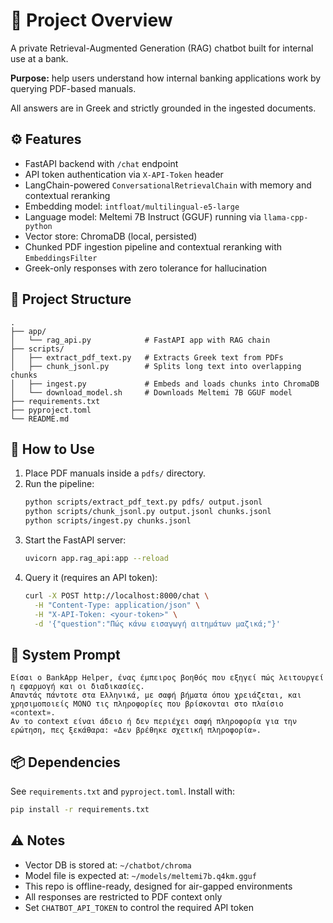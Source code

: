 # 🧩 Project Overview
A private Retrieval-Augmented Generation (RAG) chatbot built for internal use at a bank.

**Purpose:** help users understand how internal banking applications work by querying PDF-based manuals.

All answers are in Greek and strictly grounded in the ingested documents.

## ⚙️ Features
- FastAPI backend with `/chat` endpoint
- API token authentication via `X-API-Token` header
- LangChain-powered `ConversationalRetrievalChain` with memory and contextual reranking
- Embedding model: `intfloat/multilingual-e5-large`
- Language model: Meltemi 7B Instruct (GGUF) running via `llama-cpp-python`
- Vector store: ChromaDB (local, persisted)
- Chunked PDF ingestion pipeline and contextual reranking with `EmbeddingsFilter`
- Greek-only responses with zero tolerance for hallucination

## 🧪 Project Structure
```
.
├── app/
│   └── rag_api.py            # FastAPI app with RAG chain
├── scripts/
│   ├── extract_pdf_text.py   # Extracts Greek text from PDFs
│   ├── chunk_jsonl.py        # Splits long text into overlapping chunks
│   ├── ingest.py             # Embeds and loads chunks into ChromaDB
│   └── download_model.sh     # Downloads Meltemi 7B GGUF model
├── requirements.txt
├── pyproject.toml
└── README.md
```

## 🚀 How to Use
1. Place PDF manuals inside a `pdfs/` directory.
2. Run the pipeline:
   ```bash
   python scripts/extract_pdf_text.py pdfs/ output.jsonl
   python scripts/chunk_jsonl.py output.jsonl chunks.jsonl
   python scripts/ingest.py chunks.jsonl
   ```
3. Start the FastAPI server:
   ```bash
   uvicorn app.rag_api:app --reload
   ```
4. Query it (requires an API token):
   ```bash
   curl -X POST http://localhost:8000/chat \
     -H "Content-Type: application/json" \
     -H "X-API-Token: <your-token>" \
     -d '{"question":"Πώς κάνω εισαγωγή αιτημάτων μαζικά;"}'
   ```

## 🧠 System Prompt
```
Είσαι ο BankApp Helper, ένας έμπειρος βοηθός που εξηγεί πώς λειτουργεί η εφαρμογή και οι διαδικασίες.
Απαντάς πάντοτε στα Ελληνικά, με σαφή βήματα όπου χρειάζεται, και χρησιμοποιείς ΜΟΝΟ τις πληροφορίες που βρίσκονται στο πλαίσιο «context».
Αν το context είναι άδειο ή δεν περιέχει σαφή πληροφορία για την ερώτηση, πες ξεκάθαρα: «Δεν βρέθηκε σχετική πληροφορία».
```

## 📦 Dependencies
See `requirements.txt` and `pyproject.toml`. Install with:
```bash
pip install -r requirements.txt
```

## ⚠️ Notes
- Vector DB is stored at: `~/chatbot/chroma`
- Model file is expected at: `~/models/meltemi7b.q4km.gguf`
- This repo is offline-ready, designed for air-gapped environments
- All responses are restricted to PDF context only
- Set `CHATBOT_API_TOKEN` to control the required API token
